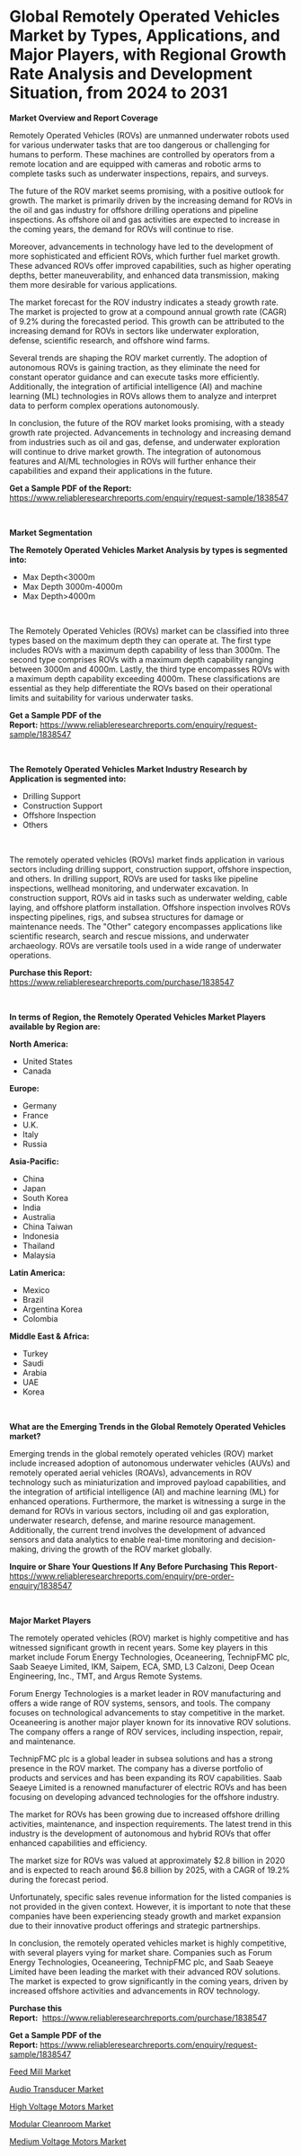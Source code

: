 <p><h1>Global Remotely Operated Vehicles Market by Types, Applications, and Major Players, with Regional Growth Rate Analysis and Development Situation, from 2024 to 2031</h1></p><p><strong>Market Overview and Report Coverage</strong></p>
<p><p>Remotely Operated Vehicles (ROVs) are unmanned underwater robots used for various underwater tasks that are too dangerous or challenging for humans to perform. These machines are controlled by operators from a remote location and are equipped with cameras and robotic arms to complete tasks such as underwater inspections, repairs, and surveys.</p><p>The future of the ROV market seems promising, with a positive outlook for growth. The market is primarily driven by the increasing demand for ROVs in the oil and gas industry for offshore drilling operations and pipeline inspections. As offshore oil and gas activities are expected to increase in the coming years, the demand for ROVs will continue to rise.</p><p>Moreover, advancements in technology have led to the development of more sophisticated and efficient ROVs, which further fuel market growth. These advanced ROVs offer improved capabilities, such as higher operating depths, better maneuverability, and enhanced data transmission, making them more desirable for various applications.</p><p>The market forecast for the ROV industry indicates a steady growth rate. The market is projected to grow at a compound annual growth rate (CAGR) of 9.2% during the forecasted period. This growth can be attributed to the increasing demand for ROVs in sectors like underwater exploration, defense, scientific research, and offshore wind farms.</p><p>Several trends are shaping the ROV market currently. The adoption of autonomous ROVs is gaining traction, as they eliminate the need for constant operator guidance and can execute tasks more efficiently. Additionally, the integration of artificial intelligence (AI) and machine learning (ML) technologies in ROVs allows them to analyze and interpret data to perform complex operations autonomously.</p><p>In conclusion, the future of the ROV market looks promising, with a steady growth rate projected. Advancements in technology and increasing demand from industries such as oil and gas, defense, and underwater exploration will continue to drive market growth. The integration of autonomous features and AI/ML technologies in ROVs will further enhance their capabilities and expand their applications in the future.</p></p>
<p><strong>Get a Sample PDF of the Report:</strong> <a href="https://www.reliableresearchreports.com/enquiry/request-sample/1838547">https://www.reliableresearchreports.com/enquiry/request-sample/1838547</a></p>
<p>&nbsp;</p>
<p><strong>Market Segmentation</strong></p>
<p><strong>The Remotely Operated Vehicles Market Analysis by types is segmented into:</strong></p>
<p><ul><li>Max Depth<3000m</li><li>Max Depth 3000m-4000m</li><li>Max Depth>4000m</li></ul></p>
<p>&nbsp;</p>
<p><p>The Remotely Operated Vehicles (ROVs) market can be classified into three types based on the maximum depth they can operate at. The first type includes ROVs with a maximum depth capability of less than 3000m. The second type comprises ROVs with a maximum depth capability ranging between 3000m and 4000m. Lastly, the third type encompasses ROVs with a maximum depth capability exceeding 4000m. These classifications are essential as they help differentiate the ROVs based on their operational limits and suitability for various underwater tasks.</p></p>
<p><strong>Get a Sample PDF of the Report:</strong>&nbsp;<a href="https://www.reliableresearchreports.com/enquiry/request-sample/1838547">https://www.reliableresearchreports.com/enquiry/request-sample/1838547</a></p>
<p>&nbsp;</p>
<p><strong>The Remotely Operated Vehicles Market Industry Research by Application is segmented into:</strong></p>
<p><ul><li>Drilling Support</li><li>Construction Support</li><li>Offshore Inspection</li><li>Others</li></ul></p>
<p>&nbsp;</p>
<p><p>The remotely operated vehicles (ROVs) market finds application in various sectors including drilling support, construction support, offshore inspection, and others. In drilling support, ROVs are used for tasks like pipeline inspections, wellhead monitoring, and underwater excavation. In construction support, ROVs aid in tasks such as underwater welding, cable laying, and offshore platform installation. Offshore inspection involves ROVs inspecting pipelines, rigs, and subsea structures for damage or maintenance needs. The "Other" category encompasses applications like scientific research, search and rescue missions, and underwater archaeology. ROVs are versatile tools used in a wide range of underwater operations.</p></p>
<p><strong>Purchase this Report:</strong>&nbsp; <a href="https://www.reliableresearchreports.com/purchase/1838547">https://www.reliableresearchreports.com/purchase/1838547</a></p>
<p>&nbsp;</p>
<p><strong>In terms of Region, the Remotely Operated Vehicles Market Players available by Region are:</strong></p>
<p>
    <p> <strong> North America: </strong>
        <ul>
            <li>United States</li>
            <li>Canada</li>
        </ul>
        </p> 
    <p> <strong> Europe: </strong>
        <ul>
            <li>Germany</li>
            <li>France</li>
            <li>U.K.</li>
            <li>Italy</li>
            <li>Russia</li>
        </ul>
        </p> 
    <p> <strong> Asia-Pacific: </strong>
        <ul>
            <li>China</li>
            <li>Japan</li>
            <li>South Korea</li>
            <li>India</li>
            <li>Australia</li>
            <li>China Taiwan</li>
            <li>Indonesia</li>
            <li>Thailand</li>
            <li>Malaysia</li>
        </ul>
        </p> 
    <p> <strong> Latin America: </strong>
        <ul>
            <li>Mexico</li>
            <li>Brazil</li>
            <li>Argentina Korea</li>
            <li>Colombia</li>
        </ul>
        </p> 
    <p> <strong> Middle East & Africa: </strong>
        <ul>
            <li>Turkey</li>
            <li>Saudi</li>
            <li>Arabia</li>
            <li>UAE</li>
            <li>Korea</li>
        </ul>
    </p>
    </p>
<p>&nbsp;</p>
<p><strong>What are the Emerging Trends in the Global Remotely Operated Vehicles market?</strong></p>
<p><p>Emerging trends in the global remotely operated vehicles (ROV) market include increased adoption of autonomous underwater vehicles (AUVs) and remotely operated aerial vehicles (ROAVs), advancements in ROV technology such as miniaturization and improved payload capabilities, and the integration of artificial intelligence (AI) and machine learning (ML) for enhanced operations. Furthermore, the market is witnessing a surge in the demand for ROVs in various sectors, including oil and gas exploration, underwater research, defense, and marine resource management. Additionally, the current trend involves the development of advanced sensors and data analytics to enable real-time monitoring and decision-making, driving the growth of the ROV market globally.</p></p>
<p><strong>Inquire or Share Your Questions If Any Before Purchasing This Report</strong>- <a href="https://www.reliableresearchreports.com/enquiry/pre-order-enquiry/1838547">https://www.reliableresearchreports.com/enquiry/pre-order-enquiry/1838547</a></p>
<p>&nbsp;</p>
<p><strong>Major Market Players</strong></p>
<p><p>The remotely operated vehicles (ROV) market is highly competitive and has witnessed significant growth in recent years. Some key players in this market include Forum Energy Technologies, Oceaneering, TechnipFMC plc, Saab Seaeye Limited, IKM, Saipem, ECA, SMD, L3 Calzoni, Deep Ocean Engineering, Inc., TMT, and Argus Remote Systems.</p><p>Forum Energy Technologies is a market leader in ROV manufacturing and offers a wide range of ROV systems, sensors, and tools. The company focuses on technological advancements to stay competitive in the market. Oceaneering is another major player known for its innovative ROV solutions. The company offers a range of ROV services, including inspection, repair, and maintenance.</p><p>TechnipFMC plc is a global leader in subsea solutions and has a strong presence in the ROV market. The company has a diverse portfolio of products and services and has been expanding its ROV capabilities. Saab Seaeye Limited is a renowned manufacturer of electric ROVs and has been focusing on developing advanced technologies for the offshore industry.</p><p>The market for ROVs has been growing due to increased offshore drilling activities, maintenance, and inspection requirements. The latest trend in this industry is the development of autonomous and hybrid ROVs that offer enhanced capabilities and efficiency.</p><p>The market size for ROVs was valued at approximately $2.8 billion in 2020 and is expected to reach around $6.8 billion by 2025, with a CAGR of 19.2% during the forecast period.</p><p>Unfortunately, specific sales revenue information for the listed companies is not provided in the given context. However, it is important to note that these companies have been experiencing steady growth and market expansion due to their innovative product offerings and strategic partnerships.</p><p>In conclusion, the remotely operated vehicles market is highly competitive, with several players vying for market share. Companies such as Forum Energy Technologies, Oceaneering, TechnipFMC plc, and Saab Seaeye Limited have been leading the market with their advanced ROV solutions. The market is expected to grow significantly in the coming years, driven by increased offshore activities and advancements in ROV technology.</p></p>
<p><strong>Purchase this Report:</strong>&nbsp;&nbsp;<a href="https://www.reliableresearchreports.com/purchase/1838547">https://www.reliableresearchreports.com/purchase/1838547</a></p>
<p></p>
<p><strong>Get a Sample PDF of the Report:</strong>&nbsp;<a href="https://www.reliableresearchreports.com/enquiry/request-sample/1838547">https://www.reliableresearchreports.com/enquiry/request-sample/1838547</a></p>
<p><p><a href="https://github.com/pizolina/Market-Research-Report-List-2/blob/main/feed-mill-market.md">Feed Mill Market</a></p><p><a href="https://github.com/lbird53714/Market-Research-Report-List-2/blob/main/audio-transducer-market.md">Audio Transducer Market</a></p><p><a href="https://github.com/vimar16th/Market-Research-Report-List-2/blob/main/high-voltage-motors-market.md">High Voltage Motors Market</a></p><p><a href="https://github.com/sofayahoo2023/Market-Research-Report-List-2/blob/main/modular-cleanroom-market.md">Modular Cleanroom Market</a></p><p><a href="https://github.com/luckyshygirl/Market-Research-Report-List-2/blob/main/medium-voltage-motors-market.md">Medium Voltage Motors Market</a></p></p>